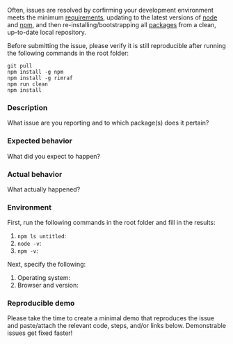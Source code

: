 <!--
If you are reporting a bug, please include this template and provide the requested information below. Otherwise, please replace this template with a thorough description of the issue.
-->

Often, issues are resolved by corfirming your development environment meets the minimum [requirements](https://github.com/billyzkid/untitled/blob/master/README.md#Requirements), updating to the latest versions of [node](https://nodejs.org) and [npm](https://www.npmjs.com/package/npm), and then re-installing/bootstrapping all [packages](https://github.com/billyzkid/untitled/tree/master/packages) from a clean, up-to-date local repository.

Before submitting the issue, please verify it is still reproducible after running the following commands in the root folder:

```
git pull
npm install -g npm
npm install -g rimraf
npm run clean
npm install
```

### Description

What issue are you reporting and to which package(s) does it pertain?

### Expected behavior

What did you expect to happen?

### Actual behavior

What actually happened?

### Environment

First, run the following commands in the root folder and fill in the results:

1. `npm ls untitled`: 
2. `node -v`: 
3. `npm -v`: 

Next, specify the following:

1. Operating system: 
2. Browser and version: 

### Reproducible demo

Please take the time to create a minimal demo that reproduces the issue and paste/attach the relevant code, steps, and/or links below. Demonstrable issues get fixed faster!
